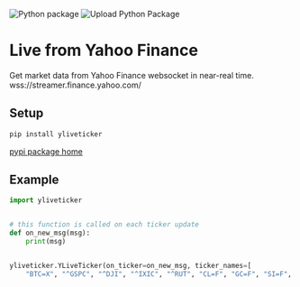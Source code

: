 ![Python package](https://github.com/yahoofinancelive/yliveticker/workflows/Python%20package/badge.svg)
![Upload Python Package](https://github.com/yahoofinancelive/yliveticker/workflows/Upload%20Python%20Package/badge.svg)
# Live from Yahoo Finance

Get market data from Yahoo Finance websocket in near-real time.
wss://streamer.finance.yahoo.com/

## Setup
```bash
pip install yliveticker
```
[pypi package home](https://pypi.org/project/yliveticker/)

## Example
```python
import yliveticker


# this function is called on each ticker update
def on_new_msg(msg):
    print(msg)


yliveticker.YLiveTicker(on_ticker=on_new_msg, ticker_names=[
    "BTC=X", "^GSPC", "^DJI", "^IXIC", "^RUT", "CL=F", "GC=F", "SI=F", "EURUSD=X", "^TNX", "^VIX", "GBPUSD=X", "JPY=X", "BTC-USD", "^CMC200", "^FTSE", "^N225"])
```
